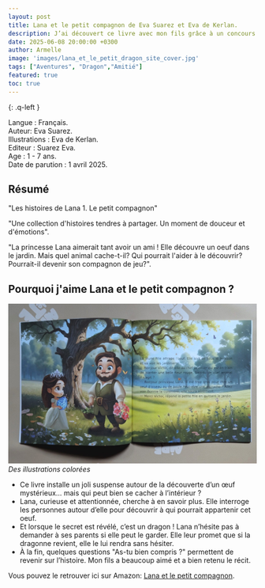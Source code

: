 ```yaml
---
layout: post
title: Lana et le petit compagnon de Eva Suarez et Eva de Kerlan.
description: J’ai découvert ce livre avec mon fils grâce à un concours. Intrigué par l’histoire, il a tout de suite voulu en savoir plus sur cet étrange œuf trouvé par Lana… Et il a été enchanté de découvrir qu’il cachait un dragon ! Une surprise pleine de magie qui l’a captivé.
date: 2025-06-08 20:00:00 +0300
author: Armelle
image: 'images/lana_et_le_petit_dragon_site_cover.jpg'
tags: ["Aventures", "Dragon","Amitié"]
featured: true
toc: true
---
```


{: .q-left }

Langue : Français.                
Auteur: Eva Suarez.    
Illustrations : Eva de Kerlan.        
Editeur : Suarez Eva.         
Age : 1 - 7 ans.                     
Date de parution : 1 avril 2025.     

## Résumé

"Les histoires de Lana 1. Le petit compagnon"

"Une collection d'histoires tendres à partager. Un moment de douceur et d'émotions".

"La princesse Lana aimerait tant avoir un ami ! Elle découvre un oeuf dans le jardin. Mais quel animal cache-t-il? Qui pourrait l'aider à le découvrir? Pourrait-il devenir son compagnon de jeu?".

## Pourquoi j'aime Lana et le petit compagnon ?

![Des illustrations colorées](images/lana_et_le_petit_dragon_site_int.jpg)
*Des illustrations colorées*
- Ce livre installe un joli suspense autour de la découverte d’un œuf mystérieux… mais qui peut bien se cacher à l’intérieur ?
- Lana, curieuse et attentionnée, cherche à en savoir plus. Elle interroge les personnes autour d’elle pour découvrir à qui pourrait appartenir cet oeuf.
- Et lorsque le secret est révélé, c’est un dragon ! Lana n’hésite pas à demander à ses parents si elle peut le garder. Elle leur promet que si la dragonne revient, elle le lui rendra sans hésiter.
- À la fin, quelques questions "As-tu bien compris ?" permettent de revenir sur l’histoire. Mon fils a beaucoup aimé et a bien retenu le récit.

Vous pouvez le retrouver ici sur Amazon: [Lana et le petit compagnon](https://amzn.to/4lCpil6). 